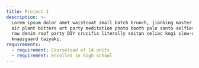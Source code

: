 ```yaml
---
title: Project 1
description: >-
  Lorem ipsum dolor amet waistcoat small batch brunch, jianbing master cleanse
  air plant bitters art party meditation photo booth palo santo selfies. Forage
  raw denim roof party DIY crucifix literally seitan celiac kogi slow-carb
  knausgaard taiyaki. 
requirements:
  - requirement: Courseload of 14 units
  - requirement: Enrolled in high school
---
```


